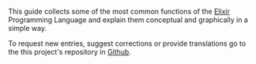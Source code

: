 This guide collects some of the most common functions of the [Elixir] Programming
Language and explain them conceptual and graphically in a simple way.

To request new entries, suggest corrections or provide translations go to the
this project's repository in [Github].

[Elixir]: https://www.elixir-lang.org/
[Github]: https://github.com/superruzafa/visual-elixir-reference
